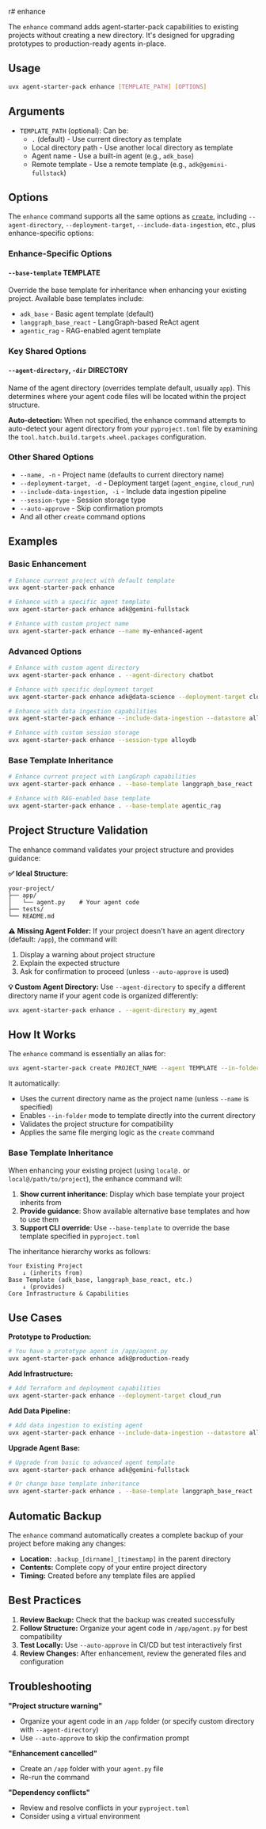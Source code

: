 r# enhance

The `enhance` command adds agent-starter-pack capabilities to existing projects without creating a new directory. It's designed for upgrading prototypes to production-ready agents in-place.

## Usage

```bash
uvx agent-starter-pack enhance [TEMPLATE_PATH] [OPTIONS]
```

## Arguments

- `TEMPLATE_PATH` (optional): Can be:
  - `.` (default) - Use current directory as template
  - Local directory path - Use another local directory as template  
  - Agent name - Use a built-in agent (e.g., `adk_base`)
  - Remote template - Use a remote template (e.g., `adk@gemini-fullstack`)

## Options

The `enhance` command supports all the same options as [`create`](./create.md), including `--agent-directory`, `--deployment-target`, `--include-data-ingestion`, etc., plus enhance-specific options:

### Enhance-Specific Options

#### `--base-template` TEMPLATE
Override the base template for inheritance when enhancing your existing project. Available base templates include:
- `adk_base` - Basic agent template (default)
- `langgraph_base_react` - LangGraph-based ReAct agent
- `agentic_rag` - RAG-enabled agent template

### Key Shared Options

#### `--agent-directory`, `-dir` DIRECTORY
Name of the agent directory (overrides template default, usually `app`). This determines where your agent code files will be located within the project structure.

**Auto-detection:** When not specified, the enhance command attempts to auto-detect your agent directory from your `pyproject.toml` file by examining the `tool.hatch.build.targets.wheel.packages` configuration.

### Other Shared Options
- `--name, -n` - Project name (defaults to current directory name)
- `--deployment-target, -d` - Deployment target (`agent_engine`, `cloud_run`)
- `--include-data-ingestion, -i` - Include data ingestion pipeline
- `--session-type` - Session storage type
- `--auto-approve` - Skip confirmation prompts
- And all other `create` command options

## Examples

### Basic Enhancement

```bash
# Enhance current project with default template
uvx agent-starter-pack enhance

# Enhance with a specific agent template
uvx agent-starter-pack enhance adk@gemini-fullstack

# Enhance with custom project name
uvx agent-starter-pack enhance --name my-enhanced-agent
```

### Advanced Options

```bash
# Enhance with custom agent directory
uvx agent-starter-pack enhance . --agent-directory chatbot

# Enhance with specific deployment target
uvx agent-starter-pack enhance adk@data-science --deployment-target cloud_run

# Enhance with data ingestion capabilities
uvx agent-starter-pack enhance --include-data-ingestion --datastore alloydb

# Enhance with custom session storage
uvx agent-starter-pack enhance --session-type alloydb
```

### Base Template Inheritance

```bash
# Enhance current project with LangGraph capabilities
uvx agent-starter-pack enhance . --base-template langgraph_base_react

# Enhance with RAG-enabled base template
uvx agent-starter-pack enhance . --base-template agentic_rag
```

## Project Structure Validation

The enhance command validates your project structure and provides guidance:

**✅ Ideal Structure:**
```
your-project/
├── app/
│   └── agent.py    # Your agent code
├── tests/
└── README.md
```

**⚠️ Missing Agent Folder:**
If your project doesn't have an agent directory (default: `/app`), the command will:
1. Display a warning about project structure
2. Explain the expected structure
3. Ask for confirmation to proceed (unless `--auto-approve` is used)

**💡 Custom Agent Directory:**
Use `--agent-directory` to specify a different directory name if your agent code is organized differently:
```bash
uvx agent-starter-pack enhance . --agent-directory my_agent
```

## How It Works

The `enhance` command is essentially an alias for:
```bash
uvx agent-starter-pack create PROJECT_NAME --agent TEMPLATE --in-folder
```

It automatically:
- Uses the current directory name as the project name (unless `--name` is specified)
- Enables `--in-folder` mode to template directly into the current directory
- Validates the project structure for compatibility
- Applies the same file merging logic as the `create` command

### Base Template Inheritance

When enhancing your existing project (using `local@.` or `local@/path/to/project`), the enhance command will:

1. **Show current inheritance**: Display which base template your project inherits from
2. **Provide guidance**: Show available alternative base templates and how to use them
3. **Support CLI override**: Use `--base-template` to override the base template specified in `pyproject.toml`

The inheritance hierarchy works as follows:
```
Your Existing Project
    ↓ (inherits from)
Base Template (adk_base, langgraph_base_react, etc.)
    ↓ (provides)
Core Infrastructure & Capabilities
```

## Use Cases

**Prototype to Production:**
```bash
# You have a prototype agent in /app/agent.py
uvx agent-starter-pack enhance adk@production-ready
```

**Add Infrastructure:**
```bash
# Add Terraform and deployment capabilities
uvx agent-starter-pack enhance --deployment-target cloud_run
```

**Add Data Pipeline:**
```bash
# Add data ingestion to existing agent
uvx agent-starter-pack enhance --include-data-ingestion --datastore alloydb
```

**Upgrade Agent Base:**
```bash
# Upgrade from basic to advanced agent template
uvx agent-starter-pack enhance adk@gemini-fullstack

# Or change base template inheritance
uvx agent-starter-pack enhance . --base-template langgraph_base_react
```

## Automatic Backup

The `enhance` command automatically creates a complete backup of your project before making any changes:

- **Location:** `.backup_[dirname]_[timestamp]` in the parent directory
- **Contents:** Complete copy of your entire project directory
- **Timing:** Created before any template files are applied

## Best Practices

1. **Review Backup:** Check that the backup was created successfully
2. **Follow Structure:** Organize your agent code in `/app/agent.py` for best compatibility  
3. **Test Locally:** Use `--auto-approve` in CI/CD but test interactively first
4. **Review Changes:** After enhancement, review the generated files and configuration

## Troubleshooting

**"Project structure warning"**
- Organize your agent code in an `/app` folder (or specify custom directory with `--agent-directory`)
- Use `--auto-approve` to skip the confirmation prompt

**"Enhancement cancelled"**
- Create an `/app` folder with your `agent.py` file
- Re-run the command

**"Dependency conflicts"**
- Review and resolve conflicts in your `pyproject.toml`
- Consider using a virtual environment